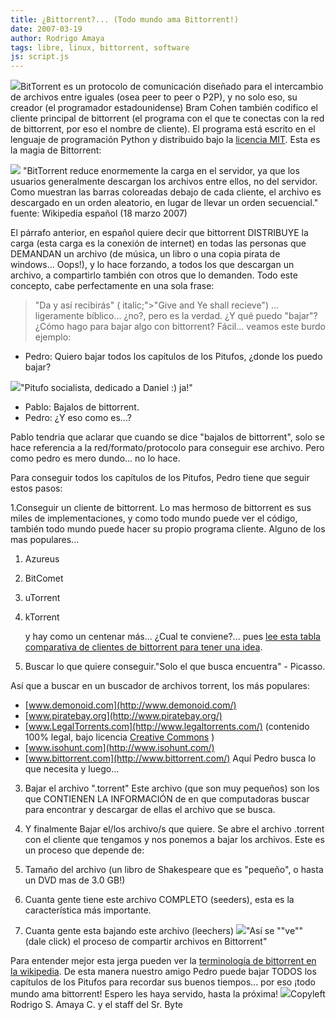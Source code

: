 ```yaml
---
title: ¿Bittorrent?... (Todo mundo ama Bittorrent!)
date: 2007-03-19
author: Rodrigo Amaya
tags: libre, linux, bittorrent, software
js: script.js
---
```


[![](http://bp1.blogger.com/_ayvorITawE4/Rf62CsU_3bI/AAAAAAAAALo/_QyRSjVFftQ/s400/bittorrent_logo.gif)](http://bp1.blogger.com/_ayvorITawE4/Rf62CsU_3bI/AAAAAAAAALo/_QyRSjVFftQ/s1600-h/bittorrent_logo.gif)BitTorrent es un protocolo de comunicación diseñado
      para el intercambio de archivos entre iguales (osea peer to peer o P2P), y no solo eso, su
      creador (el programador estadounidense) Bram
      Cohen también codifico el cliente principal de bittorrent (el programa con el que
      te conectas con la red de bittorrent, por eso el nombre de cliente). El programa está escrito en el lenguaje de programación Python
      y distribuido bajo la [licencia MIT](http://es.wikipedia.org/wiki/Licencia_MIT). Esta es la magia de Bittorrent:

[![](http://bp2.blogger.com/_ayvorITawE4/Rf6r_8U_3ZI/AAAAAAAAALY/RSPe-GYyKgw/s400/Torrentcomp_small.gif)](http://bp2.blogger.com/_ayvorITawE4/Rf6r_8U_3ZI/AAAAAAAAALY/RSPe-GYyKgw/s1600-h/Torrentcomp_small.gif)
"BitTorrent reduce enormemente la carga en el
      servidor, ya que los usuarios generalmente descargan los archivos entre ellos, no del
      servidor. Como muestran las barras coloreadas debajo de cada cliente, el archivo es descargado
      en un orden aleatorio, en lugar de llevar un orden secuencial." fuente: Wikipedia español
      (18 marzo 2007)

El párrafo anterior, en
      español quiere decir que bittorrent DISTRIBUYE la
      carga (esta carga es la conexión de internet) en todas las personas que DEMANDAN un archivo (de música, un libro o
      una copia pirata de windows... Oops!), y lo hace
      forzando, a todos los que descargan un archivo, a compartirlo también con otros que lo
      demanden. Todo este concepto, cabe perfectamente en una sola frase:

> "Da y así recibirás" ( italic;">"Give and Ye shall recieve")
 ...
      ligeramente bíblico... ¿no?, pero es la verdad.
¿Y qué puedo "bajar"? ¿Cómo hago para bajar algo con
      bittorrent?
Fácil... veamos este burdo ejemplo:

- Pedro: Quiero bajar todos los capítulos de los Pitufos, ¿donde los puedo bajar?

[![](http://bp2.blogger.com/_ayvorITawE4/Rf6098U_3aI/AAAAAAAAALg/N2nF_venEnQ/s400/21784_clip_image002.jpg)](http://bp2.blogger.com/_ayvorITawE4/Rf6098U_3aI/AAAAAAAAALg/N2nF_venEnQ/s1600-h/21784_clip_image002.jpg)"Pitufo socialista, dedicado a Daniel :)
      ja!"

- Pablo: Bajalos de bittorrent.
- Pedro: ¿Y eso como es...?

Pablo tendria que aclarar que cuando se dice "bajalos de bittorrent", solo se hace
      referencia a la red/formato/protocolo para conseguir ese archivo. Pero como pedro es mero
      dundo... no lo hace.

Para conseguir todos los capítulos de
      los Pitufos, Pedro tiene que seguir estos pasos:

1.Conseguir un cliente de
      bittorrent.
Lo mas hermoso de bittorrent es sus miles de
      implementaciones, y como todo mundo puede ver el código, también todo mundo puede hacer su
      propio programa cliente. Alguno de los mas populares...

1. Azureus
2. BitComet
3. uTorrent
4. kTorrent

      y hay como un centenar más... ¿Cual te conviene?... pues [lee esta tabla comparativa de clientes de bittorrent para tener una idea](http://es.wikipedia.org/wiki/Comparaci%C3%B3n_de_clientes_BitTorrent).

2. Buscar lo que quiere
      conseguir."Solo el que busca
      encuentra" - Picasso.

Así que a buscar en un buscador de
      archivos torrent, los más populares:

- [www.demonoid.com](http://www.demonoid.com/)
- [www.piratebay.org](http://www.piratebay.org/)
- [www.LegalTorrents.com](http://www.legaltorrents.com/) (contenido 100% legal, bajo licencia [Creative Commons](http://rodrigoamaya.blogspot.com/2007/03/creative-commons-30.html) )
- [www.isohunt.com](http://www.isohunt.com/)
- [www.bittorrent.com](http://www.bittorrent.com/)
Aquí
      Pedro busca lo que necesita y luego...

3. Bajar el archivo ".torrent"
Este archivo
      (que son muy pequeños) son los que CONTIENEN LA INFORMACIÓN de en que computadoras buscar para
      encontrar y descargar de ellas el archivo que se busca.

4. Y finalmente Bajar el/los archivo/s que
      quiere.
Se abre el archivo .torrent con el cliente que tengamos y nos
      ponemos a bajar los archivos.
Este es un proceso que depende de:

1. Tamaño del archivo (un libro de Shakespeare que es "pequeño", o hasta un DVD mas de 3.0 GB!)
2. Cuanta gente tiene este archivo COMPLETO (seeders), esta es la característica más importante.
3. Cuanta gente esta bajando este archivo (leechers)
[![](http://bp2.blogger.com/_ayvorITawE4/Rf62u8U_3cI/AAAAAAAAALw/SmQaomYyL9s/s400/bittorrentanimationcp0.gif)](http://bp2.blogger.com/_ayvorITawE4/Rf62u8U_3cI/AAAAAAAAALw/SmQaomYyL9s/s1600-h/bittorrentanimationcp0.gif)"Así se ""ve"" (dale click) el proceso de
      compartir archivos en Bittorrent"

Para
      entender mejor esta jerga pueden ver la [terminología de bittorrent en la wikipedia](http://es.wikipedia.org/wiki/Bittorrent#Terminolog.C3.ADa). De esta manera nuestro amigo Pedro puede bajar TODOS los capítulos
      de los Pitufos para recordar sus buenos tiempos... por eso ¡todo mundo ama bittorrent! Espero
      les haya servido, hasta la próxima!
![](http://bp0.blogger.com/_ayvorITawE4/Rf63tcU_3dI/AAAAAAAAAL4/l-zCjlIB4A4/s400/lospitufos.jpg)Copyleft Rodrigo S. Amaya C. y
      el staff del Sr. Byte